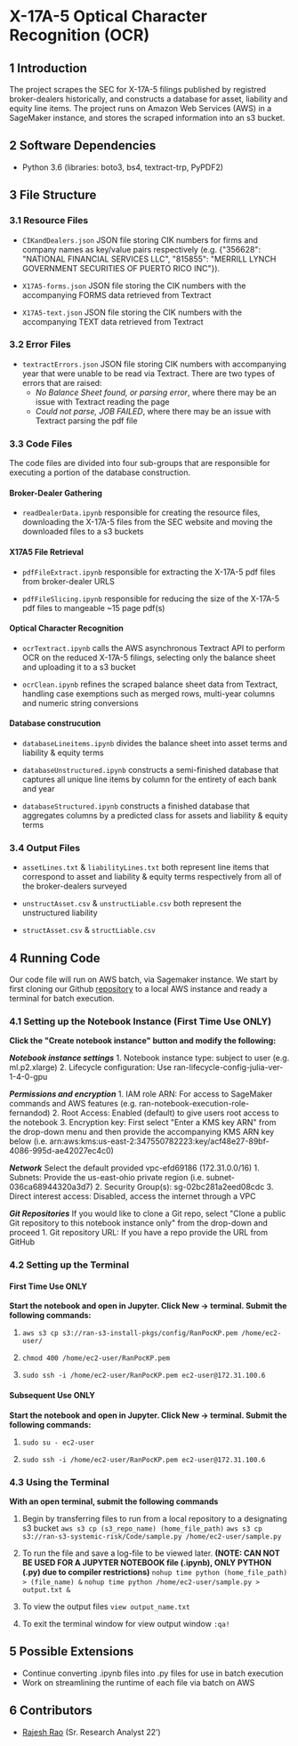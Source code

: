 # X-17A-5 Optical Character Recognition (OCR)

## 1	Introduction
The project scrapes the SEC for X-17A-5 filings published by registred broker-dealers historically, and constructs a database for asset, liability and equity line items. The project runs on Amazon Web Services (AWS) in a SageMaker instance, and stores the scraped information  into an s3 bucket. 

## 2	Software Dependencies
* Python 3.6 (libraries: boto3, bs4, textract-trp, PyPDF2)

## 3	File Structure

### 3.1 	Resource Files

* `CIKandDealers.json` JSON file storing CIK numbers for firms and company names as key/value pairs respectively (e.g. {"356628": "NATIONAL FINANCIAL SERVICES LLC", "815855": "MERRILL LYNCH GOVERNMENT SECURITIES OF PUERTO RICO INC"}).

* `X17A5-forms.json` JSON file storing the CIK numbers with the accompanying FORMS data retrieved from Textract 

* `X17A5-text.json` JSON file storing the CIK numbers with the accompanying TEXT data retrieved from Textract

### 3.2 	Error Files

* `textractErrors.json` JSON file storing CIK numbers with accompanying year that were unable to be read via Textract. There are two types of errors that are raised:
    * *No Balance Sheet found, or parsing error*, where there may be an issue with Textract reading the page
    * *Could not parse, JOB FAILED*, where there may be an issue with Textract parsing the pdf file   
    
### 3.3 	Code Files

The code files are divided into four sub-groups that are responsible for executing a portion of the database construction. 

#### Broker-Dealer Gathering

* `readDealerData.ipynb` responsible for creating the resource files, downloading the X-17A-5 files from the SEC website and moving the downloaded files to a s3 buckets

#### X17A5 File Retrieval

* `pdfFileExtract.ipynb` responsible for extracting the X-17A-5 pdf files from broker-dealer URLS

* `pdfFileSlicing.ipynb` responsible for reducing the size of the X-17A-5 pdf files to mangeable ~15 page pdf(s)

#### Optical Character Recognition

* `ocrTextract.ipynb` calls the AWS asynchronous Textract API to perform OCR on the reduced X-17A-5 filings, selecting only the balance sheet and uploading it to a s3 bucket

* `ocrClean.ipynb` refines the scraped balance sheet data from Textract, handling case exemptions such as merged rows, multi-year columns and numeric string conversions 

#### Database construcution

* `databaseLineitems.ipynb` divides the balance sheet into asset terms and liability & equity terms

* `databaseUnstructured.ipynb` constructs a semi-finished database that captures all unique line items by column for the entirety of each bank and year

* `databaseStructured.ipynb` constructs a finished database that aggregates columns by a predicted class for assets and liability & equity terms

### 3.4 	Output Files

* `assetLines.txt` & `liabilityLines.txt` both represent line items that correspond to asset and liability & equity terms respectively from all of the broker-dealers surveyed

* `unstructAsset.csv` & `unstructLiable.csv` both represent the unstructured liability 

* `structAsset.csv` & `structLiable.csv`

## 4	Running Code

Our code file will run on AWS batch, via Sagemaker instance. We start by first cloning our Github [repository](https://github.com/Raj9898/X17A5) to a local AWS instance and ready a terminal for batch execution.   

### 4.1 	Setting up the Notebook Instance (First Time Use ONLY)

**Click the "Create notebook instance" button and modify the following:**

_**Notebook instance settings**_
    1. Notebook instance type: subject to user (e.g. ml.p2.xlarge)
    2. Lifecycle configuration: Use ran-lifecycle-config-julia-ver-1-4-0-gpu
    
_**Permissions and encryption**_
    1. IAM role ARN: For access to SageMaker commands and AWS features (e.g. ran-notebook-execution-role-fernandod)
    2. Root Access: Enabled (default) to give users root access to the notebook
    3. Encryption key: First select "Enter a KMS key ARN" from the drop-down menu and then provide the accompanying KMS ARN key below (i.e. arn:aws:kms:us-east-2:347550782223:key/acf48e27-89bf-4086-995d-ae42027ec4c0)

_**Network**_
Select the default provided vpc-efd69186 (172.31.0.0/16)
    1. Subnets: Provide the us-east-ohio private region (i.e. subnet-036ca68944320a3d7)
    2. Security Group(s): sg-02bc281a2eed08cdc
    3. Direct interest access: Disabled, access the internet through  a VPC 

_**Git Repositories**_
If you would like to clone a Git repo, select "Clone a public Git repository to this notebook instance only" from the drop-down and proceed
    1. Git repository URL: If you have a repo provide the URL from GitHub

### 4.2 	Setting up the Terminal 

#### First Time Use ONLY

**Start the notebook and open in Jupyter. Click New -> terminal. Submit the following commands:**
1. ```aws s3 cp s3://ran-s3-install-pkgs/config/RanPocKP.pem /home/ec2-user/```

2. ```chmod 400 /home/ec2-user/RanPocKP.pem```

3. ```sudo ssh -i /home/ec2-user/RanPocKP.pem ec2-user@172.31.100.6```

#### Subsequent Use ONLY

**Start the notebook and open in Jupyter. Click New -> terminal. Submit the following commands:**
1. ```sudo su - ec2-user```
    
2. ```sudo ssh -i /home/ec2-user/RanPocKP.pem ec2-user@172.31.100.6```

### 4.3 	Using the Terminal 

**With an open terminal, submit the following commands**
1. Begin by transferring files to run from a local repository to a designating s3 bucket
   ```aws s3 cp (s3_repo_name) (home_file_path)```
   ```aws s3 cp s3://ran-s3-systemic-risk/Code/sample.py /home/ec2-user/sample.py```

2. To run the file and save a log-file to be viewed later. **(NOTE: CAN NOT BE USED FOR A JUPYTER NOTEBOOK file (.ipynb), ONLY PYTHON (.py) due to compiler restrictions)**
   ```nohup time python (home_file_path) > (file_name) &```
   ```nohup time python /home/ec2-user/sample.py > output.txt &```

3. To view the output files 
   ```view output_name.txt```

4. To exit the terminal window for view output window
   ```:qa!```

## 5	Possible Extensions
* Continue converting .ipynb files into .py files for use in batch execution
* Work on streamlining the runtime of each file via batch on AWS

## 6	Contributors
* [Rajesh Rao](https://github.com/Raj9898) (Sr. Research Analyst 22’)
